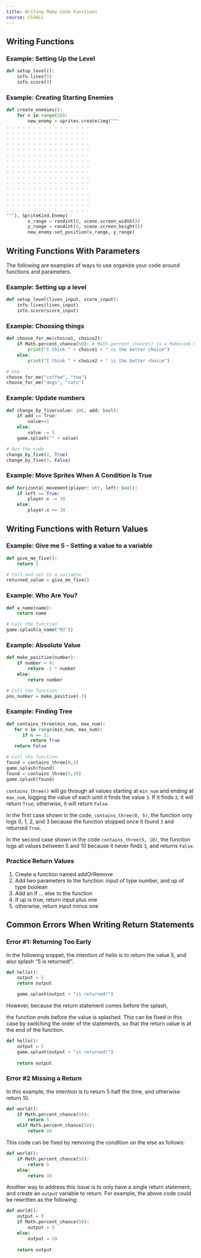 ```yaml
---
title: Writing Make Code Functions
course: CS4ALL
---
```

## Writing Functions

### Example: Setting Up the Level
```python
def setup_level():
    info.lives(5)
    info.score(0)
```

### Example: Creating Starting Enemies
```python
def create_enemies():
    for n in range(10):
        new_enemy = sprites.create(img("""
. . . . . . . . . . . . . . . . 
. . . . . . . . . . . . . . . . 
. . . . . . . . . . . . . . . . 
. . . . . . . . . . . . . . . . 
. . . . . . . . . . . . . . . . 
. . . . . . . . . . . . . . . . 
. . . . . . . . . . . . . . . . 
. . . . . . . . . . . . . . . . 
. . . . . . . . . . . . . . . . 
. . . . . . . . . . . . . . . . 
. . . . . . . . . . . . . . . . 
. . . . . . . . . . . . . . . . 
. . . . . . . . . . . . . . . . 
. . . . . . . . . . . . . . . . 
. . . . . . . . . . . . . . . . 
. . . . . . . . . . . . . . . . 
"""), SpriteKind.Enemy)
        x_range = randint(0, scene.screen_width())
        y_range = randint(0, scene.screen_height())
        new_enemy.set_position(x_range, y_range)
```

## Writing Functions With Parameters

The following are examples of ways to use organize your code around functions and parameters.

### Example: Setting up a level

```python
def setup_level(lives_input, score_input):
    info.lives(lives_input)
    info.score(score_input)
```

### Example: Choosing things
```python
def choose_for_me(choice1, choice2):
    if Math.percent_chance(50): # Math.percent_chance() is a Makecode method
        print("I think " + choice1 + " is the better choice")
    else:
        print("I think " + choice2 + " is the better choice")

# Use
choose_for_me("coffee", "tea")
choose_for_me("dogs", "cats")
```

### Example: Update numbers
```python
def change_by_five(value: int, add: bool):
    if add == True:
        value+=5
    else:
        value -= 5
    game.splash("" + value)

# Run the code
change_by_five(2, True)
change_by_five(5, False)
```

### Example: Move Sprites When A Condition Is True

```python
def horizontal_movement(player: str, left: bool):
    if left == True:
        player.x -= 10
    else:
        player.x += 10
```

## Writing Functions with Return Values

### Example: Give me 5 - Setting a value to a variable
```python
def give_me_five():
    return 5

# Call and set to a variable
returned_value = give_me_five()
```
### Example: Who Are You?
```python
def a_name(name):
    return name

# Call the function
game.splash(a_name("MJ"))
```

### Example: Absolute Value

```python
def make_positive(number):
    if number < 0:
        return -1 * number
    else:
        return number

# Call the function
pos_number = make_positive(-3)
```

### Example: Finding Tree

```python
def contains_three(min_num, max_num):
   for n in range(min_num, max_num):
      if n == 3:
         return True
   return False

# Call the function
found = contains_three(0,5)
game.splash(found)
found = contains_three(5,10)
game.splash(found)
```

`contains_three()` will go through all values starting at `min_num` and ending at `max_num`, logging the value of each until it finds the value `3`. If it finds `3`, it will return `True`; otherwise, it will return `False`.

In the first case shown in the code, `contains_three(0, 5)`, the function only logs 0, 1, 2, and 3 because the function stopped once it found `3` and returned `True`.

In the second case shown in the code `contains_three(5, 10)`, the function logs all values between 5 and 10 because it never finds `3`, and returns `False`.

### Practice Return Values

1. Create a function named addOrRemove 
2. Add two parameters to the function: input of type number, and up of type 
   boolean
3. Add an if ... else to the function
4. if up is true, return input plus one 
5. otherwise, return input minus one


## Common Errors When Writing Return Statements

### Error #1: Returning Too Early

In the following snippet, the intention of hello is to return the value 5, and also splash “5 is returned!”.

```python
def hello():
    output = 5
    return output

    game.splash(output + "is returned!")
```

However, because the return statement comes before the splash,

the function ends before the value is splashed. This can be fixed in this case by switching the order of the statements, so that the return value is at the end of the function.

```python
def hello():
    output = 5
    game.splash(output + "is returned!")
    
    return output

```

### Error #2 Missing a Return

In this example, the intention is to return 5 half the time, and otherwise return 10.

```python
def world():
    if Math.percent_chance(50):
        return 5
    elif Math.percent_chance(50):
        return 10 
```

This code can be fixed by removing the condition on the else as follows:

```python
def world():
    if Math.percent_chance(50):
        return 5
    else:
        return 10 
```

Another way to address this issue is to only have a single return statement, and create an `output` variable to 
return. For example, the above code could be rewritten as the following:

```python
def world():
    output = 0
    if Math.percent_chance(50):
        output = 5
    else:
        output = 10
        
    return output
```